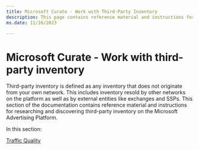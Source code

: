 ```yaml
---
title: Microsoft Curate - Work with Third-Party Inventory
description: This page contains reference material and instructions for researching and discovering Third-Party Inventory on the Microsoft Advertising Platform.
ms.date: 11/16/2023

---
```


# Microsoft Curate - Work with third-party inventory

Third-party inventory is defined as any inventory that does not originate from your own network. This includes inventory resold by other networks on the platform as well as by external entities like exchanges and SSPs. This section of the documentation contains reference material and instructions for researching and discovering third-party inventory on the Microsoft Advertising Platform.

In this section:

[Traffic Quality](traffic-quality.md)
